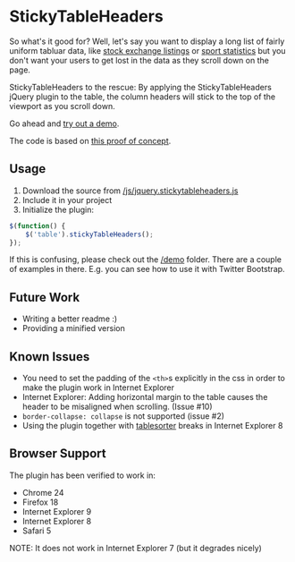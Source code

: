 StickyTableHeaders
==================
So what's it good for? Well, let's say you want to display a long list of fairly uniform tabluar data, like [stock exchange listings](http://online.barrons.com/public/page/majormarket-nysecomposite-A.html) or [sport statistics](http://sports.yahoo.com/nba/stats/byposition?pos=PG,SG,G,GF,SF,PF,F,FC,C) but you don't want your users to get lost in the data as they scroll down on the page.

StickyTableHeaders to the rescue: By applying the StickyTableHeaders jQuery plugin to the table, the column headers will stick to the top of the viewport as you scroll down.

Go ahead and [try out a demo](http://jsfiddle.net/jmosbech/stFcx/).

The code is based on [this proof of concept](http://stackoverflow.com/questions/1030043/html-table-headers-always-visible-at-top-of-window-when-viewing-a-large-table/1041566#1041566).

Usage
-----
1. Download the source from [/js/jquery.stickytableheaders.js](https://raw.github.com/jmosbech/StickyTableHeaders/master/js/jquery.stickytableheaders.js)
2. Include it in your project
3. Initialize the plugin:

```js
$(function() {
	$('table').stickyTableHeaders();
});
```

If this is confusing, please check out the [/demo](https://github.com/jmosbech/StickyTableHeaders/tree/master/demo) folder. There are a couple of examples in there. E.g. you can see how to use it with Twitter Bootstrap.


Future Work
-----------
-   Writing a better readme :)
-   Providing a minified version


Known Issues
------------
-   You need to set the padding of the `<th>`s explicitly in the css in order to make the plugin work in Internet Explorer
-   Internet Explorer: Adding horizontal margin to the table causes the header to be misaligned when scrolling. (Issue #10)
-   `border-collapse: collapse` is not supported (issue #2)
-   Using the plugin together with [tablesorter](http://tablesorter.com/docs/) breaks in Internet Explorer 8


Browser Support
---------------
The plugin has been verified to work in:

-   Chrome 24
-   Firefox 18
-   Internet Explorer 9
-   Internet Explorer 8
-   Safari 5

NOTE: It does not work in Internet Explorer 7 (but it degrades nicely)
